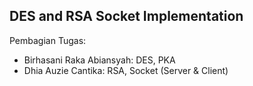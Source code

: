 ## DES and RSA Socket Implementation

Pembagian Tugas:
- Birhasani Raka Abiansyah: DES, PKA
- Dhia Auzie Cantika: RSA, Socket (Server & Client)
